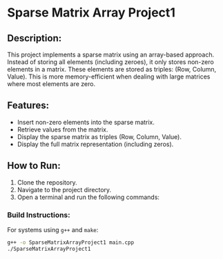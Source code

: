 # Sparse Matrix Array Project1

## Description:
This project implements a sparse matrix using an array-based approach. Instead of storing all elements (including zeroes), it only stores non-zero elements in a matrix. These elements are stored as triples: (Row, Column, Value). This is more memory-efficient when dealing with large matrices where most elements are zero.

## Features:
- Insert non-zero elements into the sparse matrix.
- Retrieve values from the matrix.
- Display the sparse matrix as triples (Row, Column, Value).
- Display the full matrix representation (including zeros).

## How to Run:
1. Clone the repository.
2. Navigate to the project directory.
3. Open a terminal and run the following commands:

### Build Instructions:

For systems using `g++` and `make`:
```bash
g++ -o SparseMatrixArrayProject1 main.cpp
./SparseMatrixArrayProject1